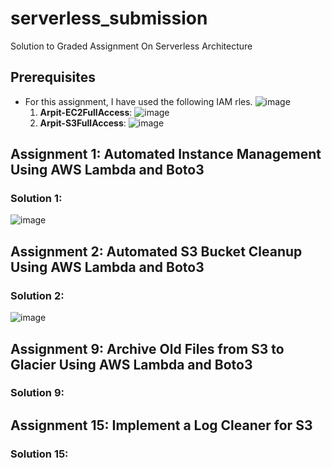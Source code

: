 # serverless_submission
Solution to Graded Assignment On Serverless Architecture

## Prerequisites
- For this assignment, I have used the following IAM rles.
  ![image](https://github.com/user-attachments/assets/05531be4-16df-4e44-872a-f75e1b96106e)
  1. **Arpit-EC2FullAccess**:
     ![image](https://github.com/user-attachments/assets/b7fc3f88-c20a-4a05-aacc-9933ed5b1a05)
  2. **Arpit-S3FullAccess**:
     ![image](https://github.com/user-attachments/assets/6c81262c-5c10-4f88-aaed-997ac445fcd6)

## Assignment 1: Automated Instance Management Using AWS Lambda and Boto3
### Solution 1:
![image](https://github.com/user-attachments/assets/912fd96e-ced3-4637-8883-fa7165c59692)


## Assignment 2: Automated S3 Bucket Cleanup Using AWS Lambda and Boto3
### Solution 2:
![image](https://github.com/user-attachments/assets/9ff4672f-9df8-4a3f-a878-e02b5fc18f43)


## Assignment 9: Archive Old Files from S3 to Glacier Using AWS Lambda and Boto3
### Solution 9:


## Assignment 15: Implement a Log Cleaner for S3
### Solution 15:
